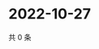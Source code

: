 # 2022-10-27

共 0 条

<!-- BEGIN WEIBO -->
<!-- 最后更新时间 Thu Oct 27 2022 00:07:05 GMT+0800 (China Standard Time) -->

<!-- END WEIBO -->
